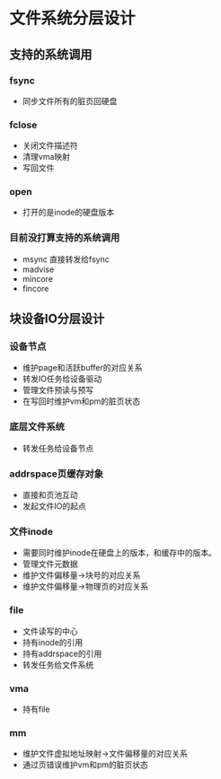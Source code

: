 # 文件系统分层设计

## 支持的系统调用

### fsync
- 同步文件所有的脏页回硬盘

### fclose
- 关闭文件描述符
- 清理vma映射
- 写回文件

### open
- 打开的是inode的硬盘版本

### 目前没打算支持的系统调用
- msync 直接转发给fsync
- madvise
- mincore
- fincore

## 块设备IO分层设计

### 设备节点
- 维护page和活跃buffer的对应关系
- 转发IO任务给设备驱动
- 管理文件预读与预写
- 在写回时维护vm和pm的脏页状态

### 底层文件系统
- 转发任务给设备节点

### addrspace页缓存对象
- 直接和页池互动
- 发起文件IO的起点


### 文件inode
- 需要同时维护inode在硬盘上的版本，和缓存中的版本。
- 管理文件元数据
- 维护文件偏移量->块号的对应关系
- 维护文件偏移量->物理页的对应关系

### file
- 文件读写的中心
- 持有inode的引用
- 持有addrspace的引用
- 转发任务给文件系统

### vma
- 持有file

### mm
- 维护文件虚拟地址映射->文件偏移量的对应关系
- 通过页错误维护vm和pm的脏页状态